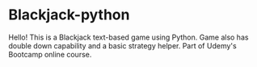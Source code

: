 # Blackjack-python

Hello!
This is a Blackjack text-based game using Python. Game also has double down capability and a basic strategy helper. Part of Udemy's Bootcamp online course. 
